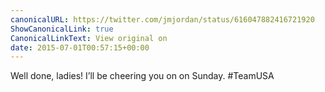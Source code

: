 ```yaml
---
canonicalURL: https://twitter.com/jmjordan/status/616047882416721920
ShowCanonicalLink: true
CanonicalLinkText: View original on
date: 2015-07-01T00:57:15+00:00
---
```

Well done, ladies! I’ll be cheering you on on Sunday. #TeamUSA